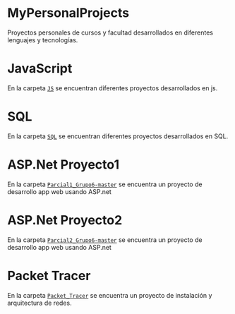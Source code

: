 # MyPersonalProjects
Proyectos personales de cursos y facultad desarrollados en diferentes lenguajes y tecnologías.
# JavaScript
En la carpeta [`JS`](/JS/) se encuentran diferentes proyectos desarrollados en js.
# SQL
En la carpeta [`SQL`](/SQL/) se encuentran diferentes proyectos desarrollados en SQL.
# ASP.Net Proyecto1
En la carpeta [`Parcial1_Grupo6-master`](/Parcial1_Grupo6-master/) se encuentra un proyecto de desarrollo app web usando ASP.net
# ASP.Net Proyecto2
En la carpeta [`Parcial2_Grupo6-master`](/Parcial2_Grupo6-master/) se encuentra un proyecto de desarrollo app web usando ASP.net
# Packet Tracer
En la carpeta [`Packet_Tracer`](/Packet_Tracer/) se encuentra un proyecto de instalación y arquitectura de redes.




